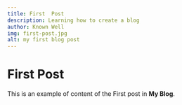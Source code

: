 ```yaml
---
title: First  Post
description: Learning how to create a blog
author: Known Well
img: first-post.jpg
alt: my first blog post
---
```

# First Post

This is an example of content of the First post in **My Blog**.